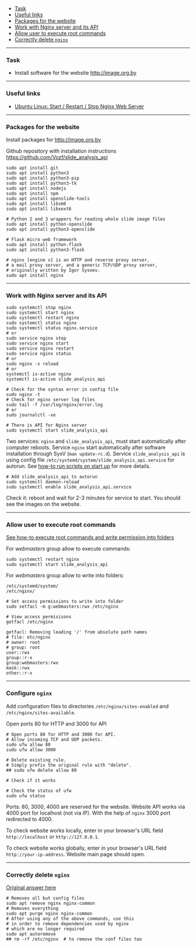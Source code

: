    - [Task](#task)
   - [Useful links](#links)
   - [Packages for the website](#website)
   - [Work with Nginx server and its API](#work)
   - [Allow user to execute root commands](#grant)
   - [Correctly delete `nginx`](#nginx)

---
### <a name="task" />Task
   - Install software for the website http://image.org.by

---
### <a name="links" />Useful links
   - [Ubuntu Linux: Start / Restart / Stop Nginx Web Server](https://www.cyberciti.biz/faq/nginx-restart-ubuntu-linux-command)

---
### <a name="website" />Packages for the website

Install packages for http://image.org.by

Github repository with installation instructions https://github.com/Vozf/slide_analysis_api

```shell
sudo apt install git
sudo apt install python3
sudo apt install python3-pip
sudo apt install python3-tk
sudo apt install nodejs
sudo apt install npm
sudo apt install openslide-tools
sudo apt install libsm6
sudo apt install libxext6

# Python 2 and 3 wrappers for reading whole slide image files
sudo apt install python-openslide
sudo apt install python3-openslide

# Flask micro web framework
sudo apt install python-flask
sudo apt install python3-flask

# nginx [engine x] is an HTTP and reverse proxy server,
# a mail proxy server, and a generic TCP/UDP proxy server,
# originally written by Igor Sysoev.
sudo apt install nginx
```

---
### <a name="work" />Work with Nginx server and its API

```shell
sudo systemctl stop nginx
sudo systemctl start nginx
sudo systemctl restart nginx
sudo systemctl status nginx
sudo systemctl status nginx.service
# or
sudo service nginx stop
sudo service nginx start
sudo service nginx restart
sudo service nginx status
# or
sudo nginx -s reload
# or
systemctl is-active nginx
systemctl is-active slide_analysis_api

# Check for the syntax error in config file
sudo nginx -t
# Check for nginx server log files
sudo tail -f /var/log/nginx/error.log
# or
sudo journalctl -xe

# There is API for Nginx server
sudo systemctl start slide_analysis_api
```

Two services: ```nginx``` and ```slide_analysis_api```, must start
automatically after computer reboots.
Service ```nginx``` start automatically after software installation
through SysV (```man update-rc.d```).
Service ```slide_analysis_api``` is using config file
```/etc/systemd/system/slide_analysis_api.service``` for autorun.
See [how-to run scripts on start up](02_How-tos.md/#autorun) for more details.

```shell
# Add slide_analysis_api to autorun
sudo systemctl daemon-reload
sudo systemctl enable slide_analysis_api.service
```

Check it: reboot and wait for 2-3 minutes for service to start.
You should see the images on the website.

---
### <a name="grant" />Allow user to execute root commands

[See how-to execute root commands and write permission into folders](02_How-tos.md#exec)

For *webmasters* group allow to execute commands:
```shell
sudo systemctl restart nginx
sudo systemctl start slide_analysis_api
```

For *webmasters* group allow to write into folders:

```shell
/etc/systemd/system/
/etc/nginx/

# Set access permissions to write into folder
sudo setfacl -m g:webmasters:rwx /etc/nginx

# View access permisisons
getfacl /etc/nginx

getfacl: Removing leading '/' from absolute path names
# file: etc/nginx
# owner: root
# group: root
user::rwx
group::r-x
group:webmasters:rwx
mask::rwx
other::r-x
```

---
### <a name="configure" />Configure `nginx`

Add configuration files to directories
`/etc/nginx/sites-enabled` and `/etc/nginx/sites-available`.

Open ports 80 for HTTP and 3000 for API

```shell
# Open ports 80 for HTTP and 3000 for API.
# Allow incoming TCP and UDP packets.
sudo ufw allow 80
sudo ufw allow 3000

# Delete existing rule.
# Simply prefix the original rule with "delete".
## sudo ufw delete allow 80

# Check if it works

# Check the status of ufw
sudo ufw status
```

Ports: 80, 3000, 4000 are reserved for the website.
Website API works via 4000 port for localhost (not via IP).
With the help of `nginx` 3000 port redirected to 4000.

To check website works locally, enter in your browser's URL
field `http://localhost` or `http://127.0.0.1`.

To check website works globally, enter in your browser's URL
field `http://your-ip-address`. Website main page should open.

---
### <a name="nginx" />Correctly delete `nginx`

[Original answer here](https://askubuntu.com/questions/235347/what-is-the-best-way-to-uninstall-nginx)

```shell
# Removes all but config files
sudo apt remove nginx nginx-common
# Removes everything
sudo apt purge nginx nginx-common
# After using any of the above commands, use this
# in order to remove dependencies used by nginx
# which are no longer required
sudo apt autoremove
## rm -rf /etc/nginx  # to remove the conf files too
```
